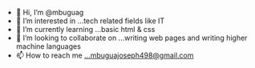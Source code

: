 - 👋 Hi, I’m @mbuguag
- 👀 I’m interested in ...tech related fields like IT
- 🌱 I’m currently learning ...basic html & css
- 💞️ I’m looking to collaborate on ...writing web pages and writing higher machine languages
- 📫 How to reach me ...mbuguajoseph498@gmail.com

<!---
mbuguag/mbuguag is a ✨ special ✨ repository because its `README.md` (this file) appears on your GitHub profile.
You can click the Preview link to take a look at your changes.
--->
